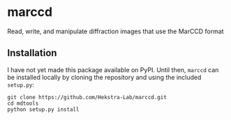 # marccd  
Read, write, and manipulate diffraction images that use the MarCCD format

## Installation

I have not yet made this package available on PyPI. Until then, `marccd` can be
installed locally by cloning the repository and using the included `setup.py`:

```
git clone https://github.com/Hekstra-Lab/marccd.git
cd mdtools
python setup.py install
```
